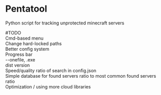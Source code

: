 
# Pentatool
Python script for tracking unprotected minecraft servers

#TODO  
 Cmd-based menu  
 Change hard-locked paths  
 Better config system  
 Progress bar  
 --onefile, .exe  
 dist version  
 Speed/quality ratio of search in config.json  
 Simple database for found servers ratio to most common found servers ratio  
Optimization / using more cloud libraries  
